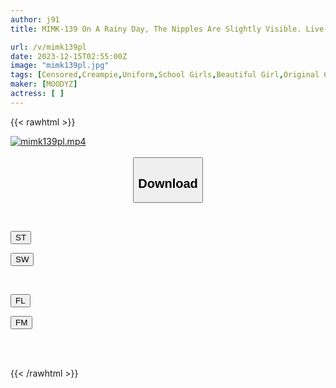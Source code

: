 ```yaml
---
author: j91
title: MIMK-139 On A Rainy Day, The Nipples Are Slightly Visible. Live-action Version. A Plump J○ Gets Horny When Her Father Stares At Her Wet, Transparent Beautiful Breasts, And Spends All Her Time Having Sex With Her First Creampie.

url: /v/mimk139pl
date: 2023-12-15T02:55:00Z
image: "mimk139pl.jpg"
tags: [Censored,Creampie,Uniform,School Girls,Beautiful Girl,Original Collaboration	 ]
maker: [MOODYZ]
actress: [ ]
---
```



{{< rawhtml >}}

<div class="video" data-videoid="vVA9z6g1z4Fb8l">
    <a href="javascript:;">
        <img src="/v/mimk139pl/mimk139pl.jpg" width="WIDTH" height="HEIGHT" alt="mimk139pl.mp4" loading="lazy">
    </a>
</div>

<script type="text/javascript" src="https://j91.asia/asset/on-demand-st.js"></script>

<br>
  <link rel="stylesheet" href="https://j91.asia/asset/bs5.css">
  
  <center>
  <button class="btn btn-primary" type="button" data-bs-toggle="collapse" data-bs-target=".multi-collapse" aria-expanded="false" aria-controls="multiCollapseExample1 multiCollapseExample2"><h2>Download</h2></button></center>
</p>
<div class="row">
  <div class="col">
    <div class="collapse multi-collapse" id="multiCollapseExample1">
      <div class="card card-body">
	      	      <br>
<div class="buttons">  
<p><a href="https://streamtape.to/v/vVA9z6g1z4Fb8l" target="_blank"><button class="btn-hover color-3"><i class="fa fa-download"></i> ST</button></a></p>
<p><a href="https://flaswish.com/klstkk0yvyfn" target="_blank"><button class="btn-hover color-2"><i class="fa fa-download"></i> SW</button></a></p></div>
    </div>
  </div>
</div>
  <div class="col">
    <div class="collapse multi-collapse" id="multiCollapseExample2">
      <div class="card card-body">
	      <br>
<div class="buttons">
<p><a href="javascript:;" target="_blank"><button class="btn-hover color-9"><i class="fa fa-download"></i> FL</button></a></p>
<p><a href="javascript:;" target="_blank"><button class="btn-hover color-8"><i class="fa fa-download"></i> FM</button></a></p></div>
<br><br>
      </div>
    </div>
  </div>
</div>

{{< /rawhtml >}}